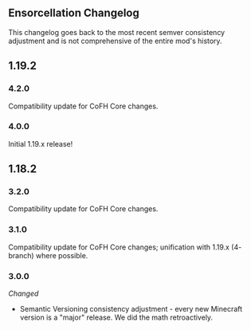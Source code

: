 ## Ensorcellation Changelog
This changelog goes back to the most recent semver consistency adjustment and is not comprehensive of the entire mod's history.

## 1.19.2

### 4.2.0
Compatibility update for CoFH Core changes.

### 4.0.0
Initial 1.19.x release!

## 1.18.2

### 3.2.0
Compatibility update for CoFH Core changes.

### 3.1.0
Compatibility update for CoFH Core changes; unification with 1.19.x (4- branch) where possible.

### 3.0.0
_Changed_
- Semantic Versioning consistency adjustment - every new Minecraft version is a "major" release. We did the math retroactively.

